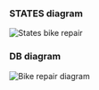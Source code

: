 ### STATES diagram
![States bike repair](https://github.com/Vedo-Kodecta/bike-repair/assets/157116866/0af24300-aca7-4edc-858a-64e34fbf3b52)
### DB diagram
![Bike repair diagram](https://github.com/Vedo-Kodecta/bike-repair/assets/157116866/18e98b4e-ba2d-4b66-b3e9-2c2b9b2f3fe2)
